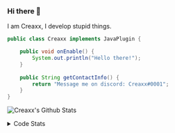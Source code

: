 ### Hi there 👋

I am Creaxx, I develop stupid things. 

```java
public class Creaxx implements JavaPlugin {

    public void onEnable() {
        System.out.println("Hello there!");
    }
    
    public String getContactInfo() {
        return "Message me on discord: Creaxx#0001";
    }
}
```

![Creaxx's Github Stats](https://github-readme-stats.vercel.app/api?username=CreaxxOG&show_icons=true&theme=dark&count_private=true)

<details>
  <summary>Code Stats</summary>

<!--START_SECTION:waka-->
![Code Time](http://img.shields.io/badge/Code%20Time-960%20hrs%202%20mins-blue)

![Lines of code](https://img.shields.io/badge/From%20Hello%20World%20I%27ve%20Written-170%20lines%20of%20code-blue)

**🐱 My GitHub Data** 

> 🏆 491 Contributions in the Year 2022
 > 
> 📦 66.1 kB Used in GitHub's Storage 
 > 
> 🚫 Not Opted to Hire
 > 
> 📜 3 Public Repositories 
 > 
> 🔑 2 Private Repositories  
 > 
**I'm a Night 🦉** 

```text
🌞 Morning    21 commits     █░░░░░░░░░░░░░░░░░░░░░░░░   4.36% 
🌆 Daytime    208 commits    ██████████░░░░░░░░░░░░░░░   43.15% 
🌃 Evening    240 commits    ████████████░░░░░░░░░░░░░   49.79% 
🌙 Night      13 commits     ░░░░░░░░░░░░░░░░░░░░░░░░░   2.7%

```
📅 **I'm Most Productive on Saturday** 

```text
Monday       66 commits     ███░░░░░░░░░░░░░░░░░░░░░░   13.69% 
Tuesday      55 commits     ██░░░░░░░░░░░░░░░░░░░░░░░   11.41% 
Wednesday    78 commits     ████░░░░░░░░░░░░░░░░░░░░░   16.18% 
Thursday     57 commits     ███░░░░░░░░░░░░░░░░░░░░░░   11.83% 
Friday       54 commits     ██░░░░░░░░░░░░░░░░░░░░░░░   11.2% 
Saturday     90 commits     ████░░░░░░░░░░░░░░░░░░░░░   18.67% 
Sunday       82 commits     ████░░░░░░░░░░░░░░░░░░░░░   17.01%

```


📊 **This Week I Spent My Time On** 

```text
💬 Programming Languages: 
Java                     13 hrs 6 mins       ███████████████████████░░   91.7% 
XML                      26 mins             ░░░░░░░░░░░░░░░░░░░░░░░░░   3.13% 
YAML                     20 mins             ░░░░░░░░░░░░░░░░░░░░░░░░░   2.44% 
Kotlin                   17 mins             ░░░░░░░░░░░░░░░░░░░░░░░░░   2.06% 
GitIgnore file           3 mins              ░░░░░░░░░░░░░░░░░░░░░░░░░   0.37%

🔥 Editors: 
IntelliJ                 14 hrs 18 mins      █████████████████████████   100.0%

```

**I Mostly Code in Java** 

```text
Java                     7 repos             ████████████████░░░░░░░░░   63.64% 
Kotlin                   3 repos             ██████░░░░░░░░░░░░░░░░░░░   27.27% 
EJS                      1 repo              ██░░░░░░░░░░░░░░░░░░░░░░░   9.09%

```



 Last Updated on 04/11/2022 12:50:49 UTC
<!--END_SECTION:waka-->
</details>
